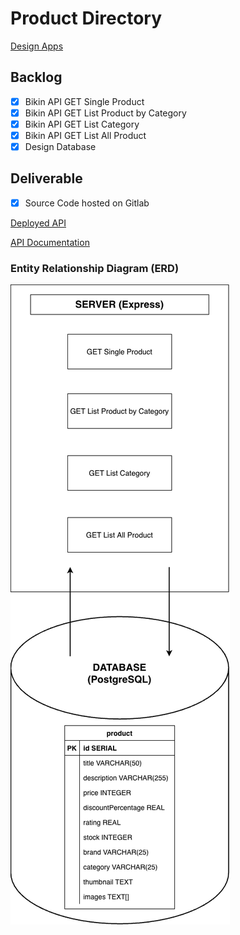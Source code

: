 # Product Directory

[Design Apps](https://www.figma.com/file/ml1Iw0GkcNH8xENw7k6e5O/WoiShop)

## Backlog
- [x] Bikin API GET Single Product
- [x] Bikin API GET List Product by Category
- [x] Bikin API GET List Category
- [x] Bikin API GET List All Product
- [x] Design Database

## Deliverable
- [x] Source Code hosted on Gitlab

[Deployed API](http://43.204.234.59:3000/api/products/)

[API Documentation](https://documenter.getpostman.com/view/22906795/VUqoQdgN)

### Entity Relationship Diagram (ERD)
![](ERD/products.png)
